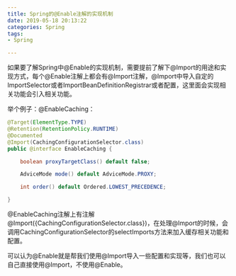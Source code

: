 ```yaml
---
title: Spring的@Enable注解的实现机制
date: 2019-05-18 20:13:22
categories: Spring
tags:
- Spring

---
```


如果要了解Spring中@Enable的实现机制，需要提前了解下@Import的用途和实现方式，每个@Enable注解上都会有@Import注解，@Import中导入自定的ImportSelector或者ImportBeanDefinitionRegistrar或者配置，这里面会实现相关功能会引入相关功能。

<!--more-->

举个例子：@EnableCaching：

```java
@Target(ElementType.TYPE)
@Retention(RetentionPolicy.RUNTIME)
@Documented
@Import(CachingConfigurationSelector.class)
public @interface EnableCaching {

	boolean proxyTargetClass() default false;

	AdviceMode mode() default AdviceMode.PROXY;

	int order() default Ordered.LOWEST_PRECEDENCE;

}

```

@EnableCaching注解上有注解@Import({CachingConfigurationSelector.class})，在处理@Import的时候，会调用CachingConfigurationSelector的selectImports方法来加入缓存相关功能和配置。

可以认为@Enable就是帮我们使用@Import导入一些配置和实现等，我们也可以自己直接使用@Import，不使用@Enable。